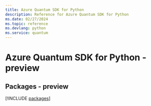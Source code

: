 ```yaml
---
title: Azure Quantum SDK for Python
description: Reference for Azure Quantum SDK for Python
ms.date: 02/27/2024
ms.topic: reference
ms.devlang: python
ms.service: quantum
---
```

# Azure Quantum SDK for Python - preview
## Packages - preview
[!INCLUDE [packages](quantum-index.md)]